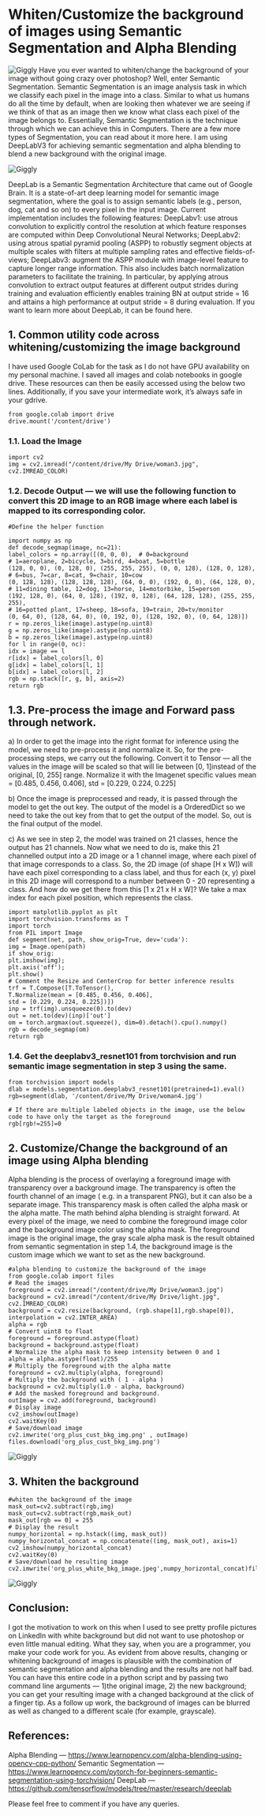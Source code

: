 # Whiten/Customize the background of images using Semantic Segmentation and Alpha Blending

![Giggly](res1.png)
Have you ever wanted to whiten/change the background of your image without going crazy over photoshop? Well, enter Semantic Segmentation. Semantic Segmentation is an image analysis task in which we classify each pixel in the image into a class. Similar to what us humans do all the time by default, when are looking then whatever we are seeing if we think of that as an image then we know what class each pixel of the image belongs to. Essentially, Semantic Segmentation is the technique through which we can achieve this in Computers. There are a few more types of Segmentation, you can read about it more here.
I am using DeepLabV3 for achieving semantic segmentation and alpha blending to blend a new background with the original image.

![Giggly](res2.png)

DeepLab is a Semantic Segmentation Architecture that came out of Google Brain. It is a state-of-art deep learning model for semantic image segmentation, where the goal is to assign semantic labels (e.g., person, dog, cat and so on) to every pixel in the input image. Current implementation includes the following features: DeepLabv1: use atrous convolution to explicitly control the resolution at which feature responses are computed within Deep Convolutional Neural Networks; DeepLabv2: using atrous spatial pyramid pooling (ASPP) to robustly segment objects at multiple scales with filters at multiple sampling rates and effective fields-of-views; DeepLabv3: augment the ASPP module with image-level feature to capture longer range information. This also includes batch normalization parameters to facilitate the training. In particular, by applying atrous convolution to extract output features at different output strides during training and evaluation efficiently enables training BN at output stride = 16 and attains a high performance at output stride = 8 during evaluation. If you want to learn more about DeepLab, it can be found here.
  
## 1. Common utility code across whitening/customizing the image background
I have used Google CoLab for the task as I do not have GPU availability on my personal machine. I saved all images and colab notebooks in google drive. These resources can then be easily accessed using the below two lines. Additionally, if you save your intermediate work, it’s always safe in your gdrive.
```
from google.colab import drive
drive.mount('/content/drive')
```
### 1.1. Load the Image
```
import cv2
img = cv2.imread("/content/drive/My Drive/woman3.jpg", cv2.IMREAD_COLOR)
```
### 1.2. Decode Output — we will use the following function to convert this 2D image to an RGB image where each label is mapped to its corresponding color.
```
#Define the helper function

import numpy as np
def decode_segmap(image, nc=21):
label_colors = np.array([(0, 0, 0),  # 0=background
# 1=aeroplane, 2=bicycle, 3=bird, 4=boat, 5=bottle
(128, 0, 0), (0, 128, 0), (255, 255, 255), (0, 0, 128), (128, 0, 128),
# 6=bus, 7=car, 8=cat, 9=chair, 10=cow
(0, 128, 128), (128, 128, 128), (64, 0, 0), (192, 0, 0), (64, 128, 0),
# 11=dining table, 12=dog, 13=horse, 14=motorbike, 15=person
(192, 128, 0), (64, 0, 128), (192, 0, 128), (64, 128, 128), (255, 255, 255),
# 16=potted plant, 17=sheep, 18=sofa, 19=train, 20=tv/monitor
(0, 64, 0), (128, 64, 0), (0, 192, 0), (128, 192, 0), (0, 64, 128)])
r = np.zeros_like(image).astype(np.uint8)
g = np.zeros_like(image).astype(np.uint8)
b = np.zeros_like(image).astype(np.uint8)
for l in range(0, nc):
idx = image == l
r[idx] = label_colors[l, 0]
g[idx] = label_colors[l, 1]
b[idx] = label_colors[l, 2]
rgb = np.stack([r, g, b], axis=2)
return rgb
```

## 1.3. Pre-process the image and Forward pass through network.
a) In order to get the image into the right format for inference using the model, we need to pre-process it and normalize it. So, for the pre-processing steps, we carry out the following.
Convert it to Tensor — all the values in the image will be scaled so that will lie between [0, 1]instead of the original, [0, 255] range. Normalize it with the Imagenet specific values mean = [0.485, 0.456, 0.406], std = [0.229, 0.224, 0.225]

b) Once the image is preprocessed and ready, it is passed through the model to get the out key. The output of the model is a OrderedDict so we need to take the out key from that to get the output of the model. So, out is the final output of the model.

c) As we see in step 2, the model was trained on 21 classes, hence the output has 21 channels. Now what we need to do is, make this 21 channelled output into a 2D image or a 1 channel image, where each pixel of that image corresponds to a class. So, the 2D image (of shape [H x W]) will have each pixel corresponding to a class label, and thus for each (x, y) pixel in this 2D image will correspond to a number between 0 - 20 representing a class. And how do we get there from this [1 x 21 x H x W]? We take a max index for each pixel position, which represents the class.
```
import matplotlib.pyplot as plt
import torchvision.transforms as T
import torch
from PIL import Image
def segment(net, path, show_orig=True, dev='cuda'):
img = Image.open(path)
if show_orig: 
plt.imshow(img); 
plt.axis('off'); 
plt.show()
# Comment the Resize and CenterCrop for better inference results
trf = T.Compose([T.ToTensor(),
T.Normalize(mean = [0.485, 0.456, 0.406],
std = [0.229, 0.224, 0.225])])
inp = trf(img).unsqueeze(0).to(dev)
out = net.to(dev)(inp)['out']
om = torch.argmax(out.squeeze(), dim=0).detach().cpu().numpy()
rgb = decode_segmap(om)
return rgb
```
### 1.4. Get the deeplabv3_resnet101 from torchvision and run semantic image segmentation in step 3 using the same.
```
from torchvision import models
dlab = models.segmentation.deeplabv3_resnet101(pretrained=1).eval()
rgb=segment(dlab, '/content/drive/My Drive/woman4.jpg')

# If there are multiple labeled objects in the image, use the below code to have only the target as the foreground
rgb[rgb!=255]=0
```
## 2. Customize/Change the background of an image using Alpha blending
Alpha blending is the process of overlaying a foreground image with transparency over a background image. The transparency is often the fourth channel of an image ( e.g. in a transparent PNG), but it can also be a separate image. This transparency mask is often called the alpha mask or the alpha matte. The math behind alpha blending is straight forward. At every pixel of the image, we need to combine the foreground image color and the background image color using the alpha mask.
The foreground image is the original image, the gray scale alpha mask is the result obtained from semantic segmentation in step 1.4, the background image is the custom image which we want to set as the new background.
```
#alpha blending to customize the background of the image
from google.colab import files
# Read the images
foreground = cv2.imread("/content/drive/My Drive/woman3.jpg")
background = cv2.imread("/content/drive/My Drive/light.jpg", cv2.IMREAD_COLOR)
background = cv2.resize(background, (rgb.shape[1],rgb.shape[0]), interpolation = cv2.INTER_AREA)
alpha = rgb
# Convert uint8 to float
foreground = foreground.astype(float)
background = background.astype(float)
# Normalize the alpha mask to keep intensity between 0 and 1
alpha = alpha.astype(float)/255
# Multiply the foreground with the alpha matte
foreground = cv2.multiply(alpha, foreground)
# Multiply the background with ( 1 - alpha )
background = cv2.multiply(1.0 - alpha, background)
# Add the masked foreground and background.
outImage = cv2.add(foreground, background)
# Display image
cv2_imshow(outImage)
cv2.waitKey(0)
# Save/download image
cv2.imwrite('org_plus_cust_bkg_img.png' , outImage)
files.download('org_plus_cust_bkg_img.png')
```
![Giggly](res3.png) 

## 3. Whiten the background
```
#whiten the background of the image
mask_out=cv2.subtract(rgb,img)
mask_out=cv2.subtract(rgb,mask_out)
mask_out[rgb == 0] = 255
# Display the result
numpy_horizontal = np.hstack((img, mask_out))
numpy_horizontal_concat = np.concatenate((img, mask_out), axis=1)
cv2_imshow(numpy_horizontal_concat)
cv2.waitKey(0)
# Save/download he resulting image
cv2.imwrite('org_plus_white_bkg_image.jpeg',numpy_horizontal_concat)files.download('org_plus_white_bkg_image.jpeg')
```

![Giggly](res4.png)

## Conclusion:
I got the motivation to work on this when I used to see pretty profile pictures on LinkedIn with white background but did not want to use photoshop or even little manual editing. What they say, when you are a programmer, you make your code work for you.
As evident from above results, changing or whitening background of images is plausible with the combination of semantic segmentation and alpha blending and the results are not half bad.
You can have this entire code in a python script and by passing two command line arguments — 1)the original image, 2) the new background; you can get your resulting image with a changed background at the click of a finger tip.
As a follow up work, the background of images can be blurred as well as changed to a different scale (for example, grayscale).

## References:
Alpha Blending — https://www.learnopencv.com/alpha-blending-using-opencv-cpp-python/
Semantic Segmentation — https://www.learnopencv.com/pytorch-for-beginners-semantic-segmentation-using-torchvision/
DeepLab — https://github.com/tensorflow/models/tree/master/research/deeplab

Please feel free to comment if you have any queries.
